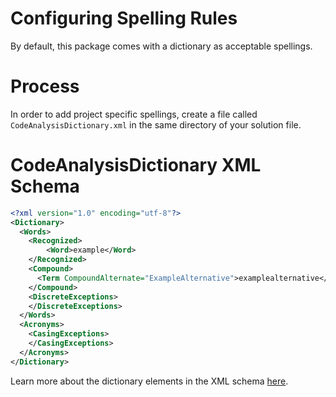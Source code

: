 # Configuring Spelling Rules
By default, this package comes with a dictionary as acceptable spellings.

# Process
In order to add project specific spellings, create a file called `CodeAnalysisDictionary.xml` in the same directory
of your solution file.

# CodeAnalysisDictionary XML Schema

```xml
<?xml version="1.0" encoding="utf-8"?>
<Dictionary>
  <Words>
    <Recognized>
        <Word>example</Word>
    </Recognized>
    <Compound>
      <Term CompoundAlternate="ExampleAlternative">examplealternative</Term>
    </Compound>
    <DiscreteExceptions>
    </DiscreteExceptions>
  </Words>
  <Acronyms>
    <CasingExceptions>
    </CasingExceptions>
  </Acronyms>
</Dictionary>
```

Learn more about the dictionary elements in the XML schema
[here](https://docs.microsoft.com/en-us/visualstudio/code-quality/how-to-customize-the-code-analysis-dictionary?view=vs-2019#custom-dictionary-elements).
